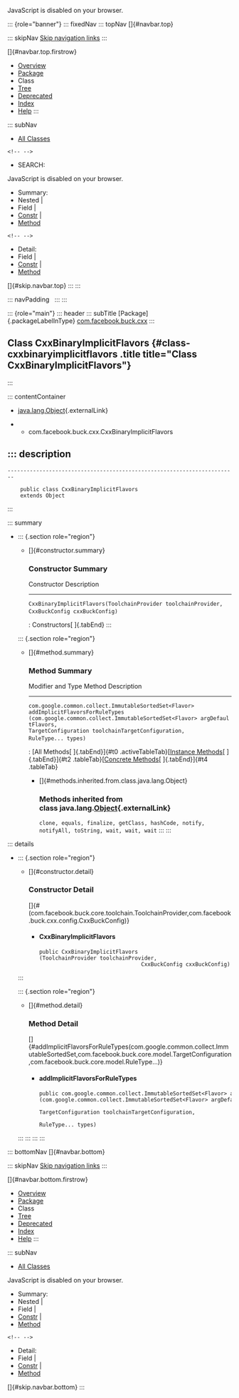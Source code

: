 <div>

JavaScript is disabled on your browser.

</div>

::: {role="banner"}
::: fixedNav
::: topNav
[]{#navbar.top}

::: skipNav
[Skip navigation links](#skip.navbar.top "Skip navigation links")
:::

[]{#navbar.top.firstrow}

-   [Overview](../../../../index.html)
-   [Package](package-summary.html)
-   Class
-   [Tree](package-tree.html)
-   [Deprecated](../../../../deprecated-list.html)
-   [Index](../../../../index-all.html)
-   [Help](../../../../help-doc.html)
:::

::: subNav
-   [All Classes](../../../../allclasses.html)

```{=html}
<!-- -->
```
-   SEARCH:

<div>

<div>

JavaScript is disabled on your browser.

</div>

</div>

<div>

-   Summary: 
-   Nested \| 
-   Field \| 
-   [Constr](#constructor.summary) \| 
-   [Method](#method.summary)

```{=html}
<!-- -->
```
-   Detail: 
-   Field \| 
-   [Constr](#constructor.detail) \| 
-   [Method](#method.detail)

</div>

[]{#skip.navbar.top}
:::
:::

::: navPadding
 
:::
:::

::: {role="main"}
::: header
::: subTitle
[Package]{.packageLabelInType} [com.facebook.buck.cxx](package-summary.html)
:::

## Class CxxBinaryImplicitFlavors {#class-cxxbinaryimplicitflavors .title title="Class CxxBinaryImplicitFlavors"}
:::

::: contentContainer
-   [java.lang.Object](http://docs.oracle.com/javase/7/docs/api/java/lang/Object.html?is-external=true "class or interface in java.lang"){.externalLink}

-   -   com.facebook.buck.cxx.CxxBinaryImplicitFlavors

::: description
-   

    ------------------------------------------------------------------------

        public class CxxBinaryImplicitFlavors
        extends Object
:::

::: summary
-   ::: {.section role="region"}
    -   []{#constructor.summary}

        ### Constructor Summary

          Constructor                                                                                                            Description
          ---------------------------------------------------------------------------------------------------------------------- -------------
          `CxxBinaryImplicitFlavors​(ToolchainProvider toolchainProvider,                         CxxBuckConfig cxxBuckConfig)`    

          : Constructors[ ]{.tabEnd}
    :::

    ::: {.section role="region"}
    -   []{#method.summary}

        ### Method Summary

          Modifier and Type                                        Method                                                                                                                                                                                                                                      Description
          -------------------------------------------------------- ------------------------------------------------------------------------------------------------------------------------------------------------------------------------------------------------------------------------------------------- -------------
          `com.google.common.collect.ImmutableSortedSet<Flavor>`   `addImplicitFlavorsForRuleTypes​(com.google.common.collect.ImmutableSortedSet<Flavor> argDefaultFlavors,                               TargetConfiguration toolchainTargetConfiguration,                               RuleType... types)`    

          : [All Methods[ ]{.tabEnd}]{#t0 .activeTableTab}[[Instance
          Methods](javascript:show(2);)[ ]{.tabEnd}]{#t2
          .tableTab}[[Concrete
          Methods](javascript:show(8);)[ ]{.tabEnd}]{#t4 .tableTab}

        -   []{#methods.inherited.from.class.java.lang.Object}

            ### Methods inherited from class java.lang.[Object](http://docs.oracle.com/javase/7/docs/api/java/lang/Object.html?is-external=true "class or interface in java.lang"){.externalLink}

            `clone, equals, finalize, getClass, hashCode, notify, notifyAll, toString, wait, wait, wait`
    :::
:::

::: details
-   ::: {.section role="region"}
    -   []{#constructor.detail}

        ### Constructor Detail

        []{#<init>(com.facebook.buck.core.toolchain.ToolchainProvider,com.facebook.buck.cxx.config.CxxBuckConfig)}

        -   #### CxxBinaryImplicitFlavors

                public CxxBinaryImplicitFlavors​(ToolchainProvider toolchainProvider,
                                                CxxBuckConfig cxxBuckConfig)
    :::

    ::: {.section role="region"}
    -   []{#method.detail}

        ### Method Detail

        []{#addImplicitFlavorsForRuleTypes(com.google.common.collect.ImmutableSortedSet,com.facebook.buck.core.model.TargetConfiguration,com.facebook.buck.core.model.RuleType...)}

        -   #### addImplicitFlavorsForRuleTypes

            ``` methodSignature
            public com.google.common.collect.ImmutableSortedSet<Flavor> addImplicitFlavorsForRuleTypes​(com.google.common.collect.ImmutableSortedSet<Flavor> argDefaultFlavors,
                                                                                                       TargetConfiguration toolchainTargetConfiguration,
                                                                                                       RuleType... types)
            ```
    :::
:::
:::
:::

::: bottomNav
[]{#navbar.bottom}

::: skipNav
[Skip navigation links](#skip.navbar.bottom "Skip navigation links")
:::

[]{#navbar.bottom.firstrow}

-   [Overview](../../../../index.html)
-   [Package](package-summary.html)
-   Class
-   [Tree](package-tree.html)
-   [Deprecated](../../../../deprecated-list.html)
-   [Index](../../../../index-all.html)
-   [Help](../../../../help-doc.html)
:::

::: subNav
-   [All Classes](../../../../allclasses.html)

<div>

<div>

JavaScript is disabled on your browser.

</div>

</div>

<div>

-   Summary: 
-   Nested \| 
-   Field \| 
-   [Constr](#constructor.summary) \| 
-   [Method](#method.summary)

```{=html}
<!-- -->
```
-   Detail: 
-   Field \| 
-   [Constr](#constructor.detail) \| 
-   [Method](#method.detail)

</div>

[]{#skip.navbar.bottom}
:::
